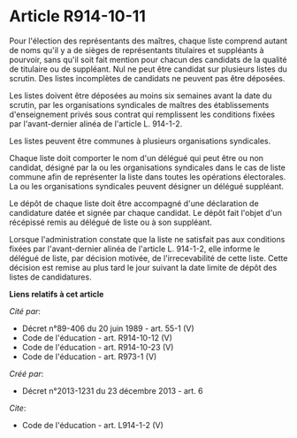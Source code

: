 # Article R914-10-11

Pour l'élection des représentants des maîtres, chaque liste comprend autant de noms qu'il y a de sièges de représentants
titulaires et suppléants à pourvoir, sans qu'il soit fait mention pour chacun des candidats de la qualité de titulaire ou de
suppléant. Nul ne peut être candidat sur plusieurs listes du scrutin. Des listes incomplètes de candidats ne peuvent pas être
déposées. 

Les listes doivent être déposées au moins six semaines avant la date du scrutin, par les organisations syndicales de maîtres
des établissements d'enseignement privés sous contrat qui remplissent les conditions fixées par l'avant-dernier alinéa de
l'article L. 914-1-2. 

Les listes peuvent être communes à plusieurs organisations syndicales. 

Chaque liste doit comporter le nom d'un délégué qui peut être ou non candidat, désigné par la ou les organisations syndicales
dans le cas de liste commune afin de représenter la liste dans toutes les opérations électorales. La ou les organisations
syndicales peuvent désigner un délégué suppléant. 

Le dépôt de chaque liste doit être accompagné d'une déclaration de candidature datée et signée par chaque candidat. Le dépôt
fait l'objet d'un récépissé remis au délégué de liste ou à son suppléant. 

Lorsque l'administration constate que la liste ne satisfait pas aux conditions fixées par l'avant-dernier alinéa de l'article
L. 914-1-2, elle informe le délégué de liste, par décision motivée, de l'irrecevabilité de cette liste. Cette décision est
remise au plus tard le jour suivant la date limite de dépôt des listes de candidatures.

**Liens relatifs à cet article**

_Cité par_:

  - Décret n°89-406 du 20 juin 1989 - art. 55-1 (V)
  - Code de l'éducation - art. R914-10-12 (V)
  - Code de l'éducation - art. R914-10-23 (V)
  - Code de l'éducation - art. R973-1 (V)

_Créé par_:

  - Décret n°2013-1231 du 23 décembre 2013 - art. 6

_Cite_:

  - Code de l'éducation - art. L914-1-2 (V)
